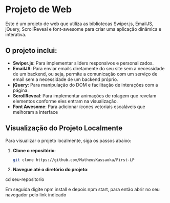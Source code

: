 # Projeto de Web

Este é um projeto de web que utiliza as bibliotecas Swiper.js, EmailJS, jQuery, ScrollReveal e font-awesome para criar uma aplicação dinâmica e interativa.

## O projeto inclui: 
- **Swiper.js**: Para implementar sliders responsivos e personalizados. 
- **EmailJS**: Para enviar emails diretamente do seu site sem a necessidade de um backend, ou seja, permite a comunicação com um serviço de email sem a necessidade de um backend próprio.
- **jQuery**: Para manipulação do DOM e facilitação de interações com a página. 
- **ScrollReveal**: Para implementar animações de rolagem que revelam elementos conforme eles entram na visualização. 
- **Font Awesome**: Para adicionar ícones vetoriais escaláveis que melhoram a interface

## Visualização do Projeto Localmente

Para visualizar o projeto localmente, siga os passos abaixo:

1. **Clone o repositório**:

   ```bash
   git clone https://github.com/MatheusKassaoka/First-LP

2. **Navegue até o diretório do projeto**:   

cd seu-repositorio

Em seguida digite npm install e depois npm start, para então abrir no seu navegador pelo link indicado

<!-- Instalação dos ícones

<!-- Para os ícones utilizados aparecerem, é preciso acessar o site cdnjs e pesquisar por font-awesome e copiar o primeiro link (https://cdnjs.cloudflare.com/ajax/libs/font-awesome/6.6.0/css/all.min.css), colocando ele dentro do <head> -->

<!-- Instação do Jquery>

<!-- // Acessar o site https://cdnjs.com/libraries/jquery, ou ir no site do cdnjs e pesquisar por Jquery, acessar as libraries, e copiar o primeiro link, (https://cdnjs.cloudflare.com/ajax/libs/jquery/3.7.1/jquery.min.js) e colar esse link dentro do nosso código html e da <head> -->
 <!-- Lembre de importar o javascript no final do codigo do html antes de fechar o body -->

<!-- Instalação do Scrollreveal 

 Acessar o site: https://scrollrevealjs.org/guide/hello-world.html, ou ir no site do scrollreveal e ir em guide, e copiar o primeiro link, o link: <script src="https://unpkg.com/scrollreveal"></script> no código do html, também dentro da <head>  Então você pode costumizar o item que você quer que tenha a animação usando esse código: ScrollReveal().reveal('.headline');, sendo dentro do headline o item que você quer, podendo determinar o quanto ele vem, a duração, o tempo, o tipo, etc. -->

 <!-- Instalação do Swiper

 Entre no site https://swiperjs.com/get-started e vá até a parte do CDN
 copiando então o link : 
 <link rel="stylesheet" href="https://cdn.jsdelivr.net/npm/swiper@11/swiper-bundle.min.css"/>
<script src="https://cdn.jsdelivr.net/npm/swiper@11/swiper-bundle.min.js"></script>
dentro do seu <head>  e aqui tem o link de como utilizar, como estilizar da melhor forma para você https://swiperjs.com/swiper-api  -->

<!-- Instalação do EmailJs

Primeiro entre no site: https://dashboard.emailjs.com/admin e faça o cadastro no EmailJs, assim clique em Email Services e clique em "Add New Service" para então linkar o seu email e ter o seu ServiceID, em seguida vá em "Email Templates" e clique em "Create New Template", personalizando então o assunto do seu email, qual conteúdo ele conterá, para onde deve ser enviado, e ter o seu Template ID. 
Lembre-se de que tudo o que o usuário enviar por meio do formulário será nomeado como um identificador separado entre chaves duplas {{identifier}}.

Então vamos para a instalação. Vamos para a parte de documentação do site do EmailJS: https://www.emailjs.com/docs/sdk/installation/, ou em SDK installation, e copie o trecho de código dentro da documentação e altere o ID do serviço, o ID do modelo e sua chave pública. Você encontrará a chave pública nas configurações da sua conta.

Agora copie o código dentro do head:
<script type="text/javascript"
        src="https://cdn.jsdelivr.net/npm/@emailjs/browser@4/dist/email.min.js">
</script>
<script type="text/javascript">
   (function(){
      emailjs.init({
        publicKey: "YOUR_PUBLIC_KEY",
      });
   })();
</script>

Use o SDK do EmailJS no JavaScript para enviar o e-mail com os dados do formulário. O idela seria criar um arquivo JS e colocar o seguinte código: document.getElementById("contactForm").addEventListener("submit", function(event) {
    event.preventDefault(); 


    const serviceID = "SEU_SERVICE_ID";
    const templateID = "SEU_TEMPLATE_ID";


    emailjs.sendForm(serviceID, templateID, this)
        .then(() => {
            document.getElementById('formStatus').innerText = 'Eba! A mensagem foi enviada com sucesso!';
            document.getElementById('contactForm').reset(); // Limpa o formulário
        }, (error) => {
            document.getElementById('formStatus').innerText = 'Ops! Falha ao enviar a mensagem. Tente novamente, por favor.';
            console.log("Erro:", error);
        });
});
Use os mesmos atributos de nome para suas tags de entrada que os identificadores em seu modelo. Assim você receberá os emails no seu email. 
